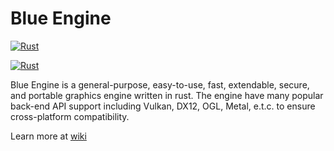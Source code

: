 # Blue Engine

[![Rust](https://github.com/BlueMazar/BlueEngine/actions/workflows/rust_posix.yml/badge.svg)](https://github.com/BlueMazar/BlueEngine/actions/workflows/rust_posix.yml)

[![Rust](https://github.com/BlueMazar/BlueEngine/actions/workflows/rust_win.yml/badge.svg)](https://github.com/BlueMazar/BlueEngine/actions/workflows/rust_win.yml)

Blue Engine is a general-purpose, easy-to-use, fast, extendable, secure, and portable graphics engine written in rust. The engine have many popular back-end API support including Vulkan, DX12, OGL, Metal, e.t.c. to ensure cross-platform compatibility.

Learn more at [wiki](https://github.com/BlueMazar/BlueEngine/wiki)
